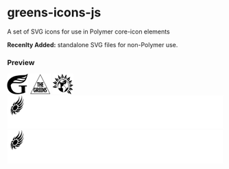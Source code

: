 # greens-icons-js
A set of SVG icons for use in Polymer core-icon elements

**Recenlty Added:** standalone SVG files for non-Polymer use.


### Preview

![NZ Greens](https://github.com/nzgreens/greens-icons-js/blob/master/svgs/nz-greens.svg?raw=true)
![Australian Greens](https://github.com/nzgreens/greens-icons-js/blob/master/svgs/aussie-greens.svg?raw=true)
![England & Wales Greens](https://github.com/nzgreens/greens-icons-js/blob/master/svgs/england-wales-greens.svg?raw=true)
![Northern Ireland Greens](https://github.com/nzgreens/greens-icons-js/blob/master/svgs/northern-ireland-greens.svg?raw=true)
![Scottish Greens](https://github.com/nzgreens/greens-icons-js/blob/master/svgs/northern-ireland-greens.svg?raw=true)
